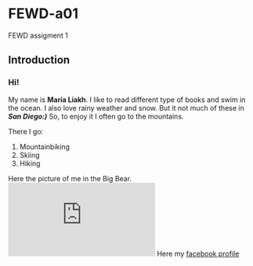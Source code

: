 # FEWD-a01
FEWD assigment 1

## Introduction

### Hi!  
My name is **Maria Liakh**. I like to read different type of  books and swim in the ocean.
I also love rainy weather and snow. But it not much of these in _**San Diego:)**_
So, to enjoy it I often go to the mountains.  

There I go:  

1. Mountainbiking
2. Skiing
3. Hiking

Here the picture of me in the Big Bear.  
![my picture](https://www.facebook.com/photo.php?fbid=1541534209276487&set=a.347736758656244.79019.100002597688596&type=3&theater)
Here my [facebook profile]( https://www.facebook.com/maria.liakh)

